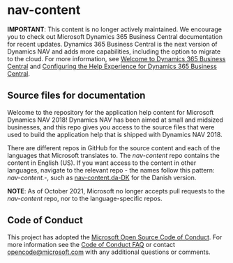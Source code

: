 # nav-content
**IMPORTANT**: This content is no longer actively maintained. We encourage you to check out Microsoft Dynamics 365 Business Central documentation for recent updates. Dynamics 365 Business Central is the next version of Dynamics NAV and adds more capabilities, including the option to migrate to the cloud. For more information, see [Welcome to Dynamics 365 Business Central](/dynamics365/business-central) and [Configuring the Help Experience for Dynamics 365 Business Central](/en-us/dynamics365/business-central/dev-itpro/deployment/configure-help).

## Source files for documentation

Welcome to the repository for the application help content for Microsoft Dynamics NAV 2018! Dynamics NAV has been aimed at small and midsized businesses, and this repo gives you access to the source files that were used to build the application help that is shipped with Dynamics NAV 2018.  

There are different repos in GitHub for the source content and each of the languages that Microsoft translates to. The *nav-content* repo contains the content in English (US). If you want access to the content in other languages, navigate to the relevant repo - the names follow this pattern: *nav-content.<language>-<country>*, such as [nav-content.da-DK](https://github.com/MicrosoftDocs/nav-content.da-DK) for the Danish version.

**NOTE**: As of October 2021, Microsoft no longer accepts pull requests to the *nav-content* repo, nor to the language-specific repos.  

## Code of Conduct

This project has adopted the [Microsoft Open Source Code of Conduct](https://opensource.microsoft.com/codeofconduct/). For more information see the [Code of Conduct FAQ](https://opensource.microsoft.com/codeofconduct/faq/) or contact [opencode@microsoft.com](mailto:opencode@microsoft.com) with any additional questions or comments.
